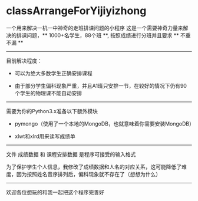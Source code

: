 # classArrangeForYijiyizhong
一个用来解决一机一中神奇的走班排课问题的小程序
这是一个需要神奇力量来解决的排课问题，** 1000+名学生，88个班 **,
按照成绩进行分班并且要求
** 不重不漏 **
*********************
目前解决程度：

* 可以为绝大多数学生正确安排课程

* 由于部分学生偏科现象严重，并且A1班只安排一节，在较好的情况下仍有90个学生的物理课不能自动安排
*********************
需要为你的Python3.x准备以下额外模块

* pymongo（使用了一个本地的MongoDB，也就意味着你需要安装MongoDB）

* xlwt和xlrd用来读写成绩单
**********************
文件 成绩数据 和 课程安排数据 是程序可接受的输入格式

为了保护学生个人信息，我修改了成绩数据和人名的对应关系，这可能降低了难度，因为按照姓名音序排列后，偏科现象就不存在了（想想为什么）
**********************
欢迎各位想玩的和我一起把这个程序完善好
